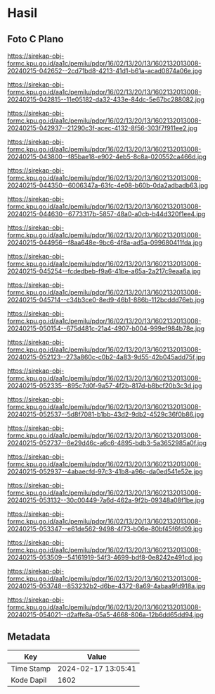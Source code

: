 # Hasil

## Foto C Plano

https://sirekap-obj-formc.kpu.go.id/aa1c/pemilu/pdpr/16/02/13/20/13/1602132013008-20240215-042652--2cd71bd8-4213-41d1-b61a-acad0874a06e.jpg

https://sirekap-obj-formc.kpu.go.id/aa1c/pemilu/pdpr/16/02/13/20/13/1602132013008-20240215-042815--11e05182-da32-433e-84dc-5e67bc288082.jpg

https://sirekap-obj-formc.kpu.go.id/aa1c/pemilu/pdpr/16/02/13/20/13/1602132013008-20240215-042937--21290c3f-acec-4132-8f56-303f7f911ee2.jpg

https://sirekap-obj-formc.kpu.go.id/aa1c/pemilu/pdpr/16/02/13/20/13/1602132013008-20240215-043800--f85bae18-e902-4eb5-8c8a-020552ca466d.jpg

https://sirekap-obj-formc.kpu.go.id/aa1c/pemilu/pdpr/16/02/13/20/13/1602132013008-20240215-044350--6006347a-63fc-4e08-b60b-0da2adbadb63.jpg

https://sirekap-obj-formc.kpu.go.id/aa1c/pemilu/pdpr/16/02/13/20/13/1602132013008-20240215-044630--6773317b-5857-48a0-a0cb-b44d320f1ee4.jpg

https://sirekap-obj-formc.kpu.go.id/aa1c/pemilu/pdpr/16/02/13/20/13/1602132013008-20240215-044956--f8aa648e-9bc6-4f8a-ad5a-099680411fda.jpg

https://sirekap-obj-formc.kpu.go.id/aa1c/pemilu/pdpr/16/02/13/20/13/1602132013008-20240215-045254--fcdedbeb-f9a6-41be-a65a-2a217c9eaa6a.jpg

https://sirekap-obj-formc.kpu.go.id/aa1c/pemilu/pdpr/16/02/13/20/13/1602132013008-20240215-045714--c34b3ce0-8ed9-46b1-886b-112bcddd76eb.jpg

https://sirekap-obj-formc.kpu.go.id/aa1c/pemilu/pdpr/16/02/13/20/13/1602132013008-20240215-050154--675d481c-21a4-4907-b004-999ef984b78e.jpg

https://sirekap-obj-formc.kpu.go.id/aa1c/pemilu/pdpr/16/02/13/20/13/1602132013008-20240215-052123--273a860c-c0b2-4a83-9d55-42b045add75f.jpg

https://sirekap-obj-formc.kpu.go.id/aa1c/pemilu/pdpr/16/02/13/20/13/1602132013008-20240215-052335--895c7d0f-9a57-4f2b-817d-b8bcf20b3c3d.jpg

https://sirekap-obj-formc.kpu.go.id/aa1c/pemilu/pdpr/16/02/13/20/13/1602132013008-20240215-052537--5d8f7081-b1bb-43d2-9db2-4529c36f0b86.jpg

https://sirekap-obj-formc.kpu.go.id/aa1c/pemilu/pdpr/16/02/13/20/13/1602132013008-20240215-052737--8e29d46c-a6c6-4895-bdb3-5a3652985a0f.jpg

https://sirekap-obj-formc.kpu.go.id/aa1c/pemilu/pdpr/16/02/13/20/13/1602132013008-20240215-052937--4abaecfd-97c3-41b8-a96c-da0ed541e52e.jpg

https://sirekap-obj-formc.kpu.go.id/aa1c/pemilu/pdpr/16/02/13/20/13/1602132013008-20240215-053132--30c00449-7a6d-462a-9f2b-09348a08f1be.jpg

https://sirekap-obj-formc.kpu.go.id/aa1c/pemilu/pdpr/16/02/13/20/13/1602132013008-20240215-053347--e61de562-9498-4f73-b06e-80bf45f6fd09.jpg

https://sirekap-obj-formc.kpu.go.id/aa1c/pemilu/pdpr/16/02/13/20/13/1602132013008-20240215-053509--54161919-54f3-4699-bdf8-0e8242e491cd.jpg

https://sirekap-obj-formc.kpu.go.id/aa1c/pemilu/pdpr/16/02/13/20/13/1602132013008-20240215-053748--853232b2-d6be-4372-8a69-4abaa9fd918a.jpg

https://sirekap-obj-formc.kpu.go.id/aa1c/pemilu/pdpr/16/02/13/20/13/1602132013008-20240215-054021--d2affe8a-05a5-4668-806a-12b6dd65dd94.jpg


## Metadata

| Key        | Value               |
| ---------- | ------------------- |
| Time Stamp | 2024-02-17 13:05:41 |
| Kode Dapil | 1602                |



